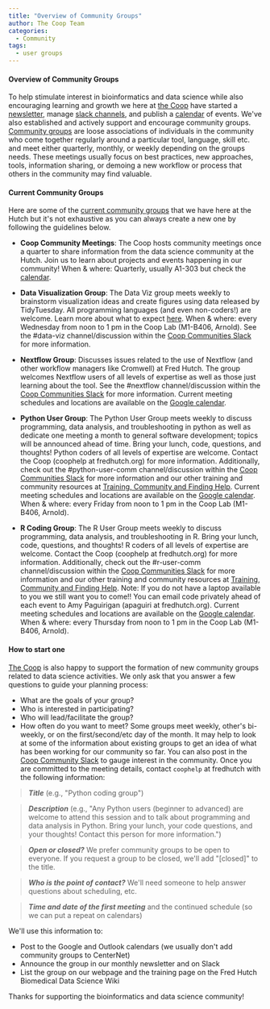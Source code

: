 ```yaml
---
title: "Overview of Community Groups"
author: The Coop Team
categories:
  - Community
tags:
  - user groups
---
```


#### Overview of Community Groups

To help stimulate interest in bioinformatics and data science while also encouraging learning and growth we here at [the Coop](https://research.fhcrc.org/coop/en.html) have started a [newsletter](https://research.fhcrc.org/coop/en/newsletter.html), manage [slack channels](https://fredhutch.github.io/coop/community/slack-new/), and publish a [calendar](https://fredhutch.github.io/FHBig/calendar/) of events. We've also established and actively support and encourage community groups. [Community groups](https://research.fhcrc.org/coop/en/community/hosted-groups.html) are loose associations of individuals in the community who come together regularly around a particular tool, language, skill etc. and meet either quarterly, monthly, or weekly depending on the groups needs. These meetings usually focus on best practices, new approaches, tools, information sharing, or demoing a new workflow or process that others in the community may find valuable.

#### Current Community Groups

Here are some of the [current community groups](https://research.fhcrc.org/coop/en/community/hosted-groups.html) that we have here at the Hutch but it's not exhaustive as you can always create a new one by following the guidelines below.

- **Coop Community Meetings**: The Coop hosts community meetings once a quarter to share information from the data science community at the Hutch. Join us to learn about projects and events happening in our community! When & where: Quarterly, usually A1-303 but check the [calendar](https://fredhutch.github.io/FHBig/calendar/).

- **Data Visualization Group**: The Data Viz group meets weekly to brainstorm visualization ideas and create figures using data released by TidyTuesday. All programming languages (and even non-coders!) are welcome. Learn more about what to expect [here](https://github.com/FredHutch/community_groups/blob/master/data_viz.md). When & where: every Wednesday from noon to 1 pm in the Coop Lab (M1-B406, Arnold). See the #data-viz channel/discussion within the [Coop Communities Slack](https://fredhutch.github.io/coop/community/slack-new/) for more information.

- **Nextflow Group**: Discusses issues related to the use of Nextflow (and other workflow managers like Cromwell) at Fred Hutch. The group welcomes Nextflow users of all levels of expertise as well as those just learning about the tool. See the #nextflow channel/discussion within the [Coop Communities Slack](https://fredhutch.github.io/coop/community/slack-new/) for more information. Current meeting schedules and locations are available on the [Google calendar](https://fredhutch.github.io/FHBig/calendar/).

- **Python User Group**: The Python User Group meets weekly to discuss programming, data analysis, and troubleshooting in python as well as dedicate one meeting a month to general software development; topics will be announced ahead of time. Bring your lunch, code, questions, and thoughts! Python coders of all levels of expertise are welcome. Contact the Coop (coophelp at fredhutch.org) for more information. Additionally, check out the #python-user-comm channel/discussion within the [Coop Communities Slack](https://fredhutch.github.io/coop/community/slack-new/) for more information and our other training and community resources at [Training, Community and Finding Help](https://sciwiki.fredhutch.org/scicomputing/reference_training/). Current meeting schedules and locations are available on the [Google calendar](https://fredhutch.github.io/FHBig/calendar/).
When & where: every Friday from noon to 1 pm in the Coop Lab (M1-B406, Arnold).

- **R Coding Group**: The R User Group meets weekly to discuss programming, data analysis, and troubleshooting in R. Bring your lunch, code, questions, and thoughts! R coders of all levels of expertise are welcome. Contact the Coop (coophelp at fredhutch.org) for more information. Additionally, check out the #r-user-comm channel/discussion within the [Coop Communities Slack](https://fredhutch.github.io/coop/community/slack-new/) for more information and our other training and community resources at [Training, Community and Finding Help](https://sciwiki.fredhutch.org/scicomputing/reference_training/). Note: If you do not have a laptop available to you we still want you to come!! You can email code privately ahead of each event to Amy Paguirigan (apaguiri at fredhutch.org). Current meeting schedules and locations are available on the [Google calendar](https://fredhutch.github.io/FHBig/calendar/). When & where: every Thursday from noon to 1 pm in the Coop Lab (M1-B406, Arnold).

#### How to start one

[The Coop](https://research.fhcrc.org/coop/en.html) is also happy to support the formation of new community groups related to data science activities. We only ask that you answer a few questions to guide your planning process:

* What are the goals of your group?
* Who is interested in participating?
* Who will lead/facilitate the group?
* How often do you want to meet? Some groups meet weekly, other's bi-weekly, or on the first/second/etc day of the month.
It may help to look at some of the information about existing groups to get an idea of what has been working for our community so far. You can also post in the [Coop Community Slack](https://fredhutch.github.io/coop/community/slack-new/#joining-the-coop-communities-slack-workspace) to gauge interest in the community. Once you are committed to the meeting details, contact `coophelp` at fredhutch with the following information:

> **_Title_** (e.g., "Python coding group")

> **_Description_** (e.g., "Any Python users (beginner to advanced) are welcome to attend this session and to talk about programming and data analysis in Python. Bring your lunch, your code questions, and your thoughts! Contact this person for more information.")

> **_Open or closed?_** We prefer community groups to be open to everyone. If you request a group to be closed, we'll add "[closed]" to the title.

> **_Who is the point of contact?_** We'll need someone to help answer questions about scheduling, etc.

> **_Time and date of the first meeting_** and the continued schedule (so we can put a repeat on calendars)

We'll use this information to:

* Post to the Google and Outlook calendars (we usually don't add community groups to CenterNet)
* Announce the group in our monthly newsletter and on Slack
* List the group on our webpage and the training page on the Fred Hutch Biomedical Data Science Wiki

Thanks for supporting the bioinformatics and data science community!
